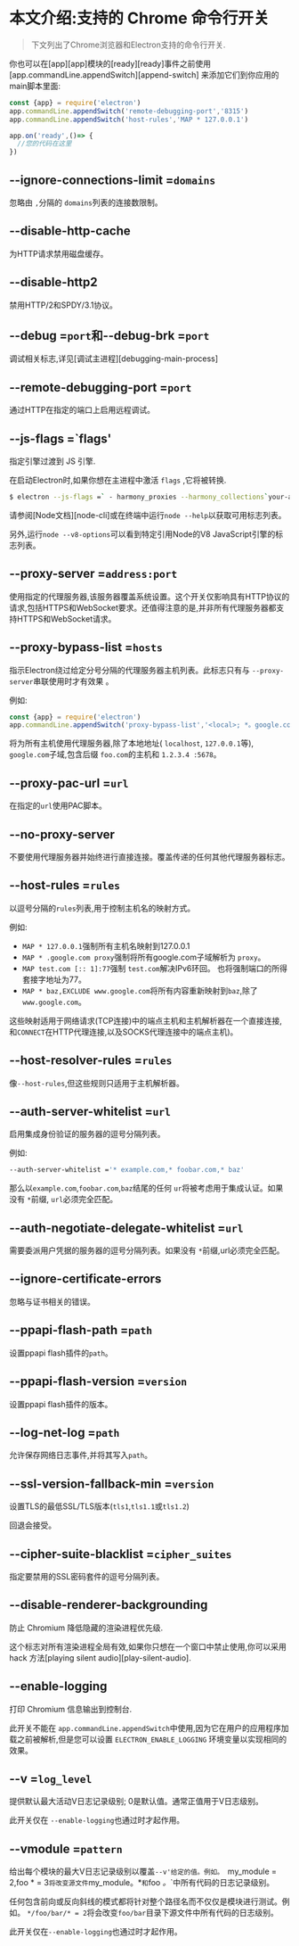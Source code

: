 # 本文介绍:支持的 Chrome 命令行开关

>下文列出了Chrome浏览器和Electron支持的命令行开关.

你也可以在[app][app]模块的[ready][ready]事件之前使用[app.commandLine.appendSwitch][append-switch] 来添加它们到你应用的main脚本里面:
```javascript
const {app} = require('electron')
app.commandLine.appendSwitch('remote-debugging-port','8315')
app.commandLine.appendSwitch('host-rules','MAP * 127.0.0.1')

app.on('ready',()=> {
  //您的代码在这里
})
```

## --ignore-connections-limit =`domains`

忽略由 `,`分隔的 `domains`列表的连接数限制。

## --disable-http-cache

为HTTP请求禁用磁盘缓存。

## --disable-http2

禁用HTTP/2和SPDY/3.1协议。

## --debug =`port`和--debug-brk =`port`

调试相关标志,详见[调试主进程][debugging-main-process]        

## --remote-debugging-port =`port`

通过HTTP在指定的端口上启用远程调试。

## --js-flags =`flags'

指定引擎过渡到 JS 引擎. 

在启动Electron时,如果你想在主进程中激活 `flags` ,它将被转换.

```bash
$ electron --js-flags =` - harmony_proxies --harmony_collections`your-app
```

请参阅[Node文档][node-cli]或在终端中运行`node --help`以获取可用标志列表。

另外,运行`node --v8-options`可以看到特定引用Node的V8 JavaScript引擎的标志列表。

## --proxy-server =`address:port`

使用指定的代理服务器,该服务器覆盖系统设置。这个开关仅影响具有HTTP协议的请求,包括HTTPS和WebSocket要求。还值得注意的是,并非所有代理服务器都支持HTTPS和WebSocket请求。

## --proxy-bypass-list =`hosts`

指示Electron绕过给定分号分隔的代理服务器主机列表。此标志只有与 `--proxy-server`串联使用时才有效果 。

例如:

```javascript
const {app} = require('electron')
app.commandLine.appendSwitch('proxy-bypass-list','<local>; *。google.com; * foo.com; 1.2.3.4:5678')
```

将为所有主机使用代理服务器,除了本地地址( `localhost`, `127.0.0.1`等), `google.com`子域,包含后缀 `foo.com`的主机和 `1.2.3.4 :5678`。

## --proxy-pac-url =`url`

在指定的`url`使用PAC脚本。

## --no-proxy-server

不要使用代理服务器并始终进行直接连接。覆盖传递的任何其他代理服务器标志。

## --host-rules =`rules`

以逗号分隔的`rules`列表,用于控制主机名的映射方式。

例如:

* `MAP * 127.0.0.1`强制所有主机名映射到127.0.0.1
* `MAP * .google.com proxy`强制将所有google.com子域解析为 `proxy`。
* `MAP test.com [:: 1]:77`强制 `test.com`解决IPv6环回。  也将强制端口的所得套接字地址为77。
* `MAP * baz,EXCLUDE www.google.com`将所有内容重新映射到`baz`,除了`www.google.com`。

这些映射适用于网络请求(TCP连接)中的端点主机和主机解析器在一个直接连接,和`CONNECT`在HTTP代理连接,以及SOCKS代理连接中的端点主机)。

## --host-resolver-rules =`rules`

像`--host-rules`,但这些规则只适用于主机解析器。

## --auth-server-whitelist =`url`

启用集成身份验证的服务器的逗号分隔列表。

例如:

```bash
--auth-server-whitelist ='* example.com,* foobar.com,* baz'
```

那么以`example.com`,`foobar.com`,`baz`结尾的任何 `ur`将被考虑用于集成认证。如果没有 `*`前缀, `url`必须完全匹配。

## --auth-negotiate-delegate-whitelist =`url`

需要委派用户凭据的服务器的逗号分隔列表。如果没有 `*`前缀,url必须完全匹配。

## --ignore-certificate-errors

忽略与证书相关的错误。

## --ppapi-flash-path =`path`

设置ppapi flash插件的`path`。

## --ppapi-flash-version =`version`

设置ppapi flash插件的版本。

## --log-net-log =`path`

允许保存网络日志事件,并将其写入`path`。

## --ssl-version-fallback-min =`version`

设置TLS的最低SSL/TLS版本(`tls1`,`tls1.1`或`tls1.2`)

回退会接受。

## --cipher-suite-blacklist =`cipher_suites`

指定要禁用的SSL密码套件的逗号分隔列表。

## --disable-renderer-backgrounding

防止 Chromium 降低隐藏的渲染进程优先级.

这个标志对所有渲染进程全局有效,如果你只想在一个窗口中禁止使用,你可以采用 hack 方法[playing silent audio][play-silent-audio].

## --enable-logging

打印 Chromium 信息输出到控制台.

此开关不能在 `app.commandLine.appendSwitch`中使用,因为它在用户的应用程序加载之前被解析,但是您可以设置 `ELECTRON_ENABLE_LOGGING` 环境变量以实现相同的效果。

## --v =`log_level`

提供默认最大活动V日志记录级别; 0是默认值。通常正值用于V日志级别。

此开关仅在 `--enable-logging`也通过时才起作用。

## --vmodule =`pattern`

给出每个模块的最大V日志记录级别以覆盖`--v'给定的值。例如。 `my_module = 2,foo * = 3`将改变源文件`my_module。*`和`foo *。*`中所有代码的日志记录级别。

任何包含前向或反向斜线的模式都将针对整个路径名而不仅仅是模块进行测试。例如。 `*/foo/bar/* = 2`将会改变`foo/bar`目录下源文件中所有代码的日志级别。

此开关仅在`--enable-logging`也通过时才起作用。
